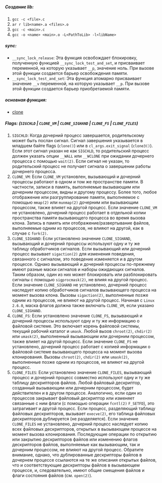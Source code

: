 ##### Создание lib:
  1) `gcc -c <file>.c`  
  2) `ar r lib<name>.a <files>.o`
  3) `gcc -c <main>.c`
  4) `gcc -o <name> <main>.o -L<PathToLib> -l<libName>`

##### sync:
- `__sync_lock_release`: Эта функция освобождает блокировку, полученную функцией `__sync_lock_test_and_set`, и присваивает переменной, на которую указывает `__p`, значение ноль. При вызове этой функции создается барьер освобождения памяти.
- `__sync_lock_test_and_set`: Эта функция атомарно присваивает значение `__v` переменной, на которую указывает `__p`. При вызове этой функции создается барьер приобретаемой памяти.

##### основная функция:
- [clone](https://linux.die.net/man/2/clone)

##### Flags: (`SIGCHLD` | `CLONE_VM` | `CLONE_SIGHAND` | `CLONE_FS` | `CLONE_FILES`)
  1. `SIGCHLD`: Когда дочерний процесс завершается, родительскому может быть послан сигнал. Сигнал завершения указывается в младшем байте flags (`clone()`) или в `cl_args.exit_signal` (`clone3()`). Если этот сигнал указан не как `SIGCHLD`, то родительский процесс должен указать опции `__WALL` или `__WCLONE` при ожидании дочернего процесса с помощью `wait(2)`. Если сигнал не указан, то родительский процесс не получает сигнала о завершении работы дочернего процесса.
  2. `CLONE_VM`: Если `CLONE_VM` установлен, вызывающий и дочерний процессы работают в одном и том же пространстве памяти. В частности, записи в память, выполняемые вызывающим или дочерним процессом, видны и другому процессу. Более того, любое отображение или разгруппирование памяти, выполняемое с помощью `mmap(2)` или `munmap(2)` дочерним или вызывающим процессом, также влияет на другой процесс. Если значение `CLONE_VM` не установлено, дочерний процесс работает в отдельной копии пространства памяти вызывающего процесса во время вызова клона. Запись в память или отображение/развертывание файлов, выполняемые одним из процессов, не влияют на другой, как в случае с `fork(2)`.
  3. `CLONE_SIGHAND`: Если установлено значение `CLONE_SIGHAND`, вызывающий и дочерний процессы используют одну и ту же таблицу обработчиков сигналов. Если вызывающий или дочерний процесс вызывает `sigaction(2)` для изменения поведения, связанного с сигналом, это поведение изменяется и в другом процессе. Однако вызывающий и дочерний процессы по-прежнему имеют разные маски сигналов и наборы ожидающих сигналов. Таким образом, один из них может блокировать или разблокировать сигналы с помощью `sigprocmask(2)`, не влияя на другой процесс. Если значение `CLONE_SIGHAND` не установлено, дочерний процесс наследует копию обработчиков сигналов вызывающего процесса на момент вызова клона. Вызовы `sigaction(2)`, выполненные позже одним из процессов, не влияют на другой процесс. Начиная с `Linux 2.6.0`, маска флагов должна также включать `CLONE_VM`, если указано `CLONE_SIGHAND`.
  4. `CLONE_FS`: Если установлено значение `CLONE_FS`, вызывающий и дочерний процессы используют одну и ту же информацию о файловой системе. Это включает корень файловой системы, текущий рабочий каталог и `umask`. Любой вызов `chroot(2)`, `chdir(2)` или `umask(2)`, выполненный вызывающим или дочерним процессом, также влияет на другой процесс. Если значение `CLONE_FS` не установлено, дочерний процесс работает с копией информации о файловой системе вызывающего процесса на момент вызова клонирования. Вызовы `chroot(2)`, `chdir(2)` или `umask(2)`, выполненные позже одним из процессов, не влияют на другой процесс.
  5. `CLONE_FILES`: Если установлено значение `CLONE_FILES`, вызывающий процесс и дочерний процесс совместно используют одну и ту же таблицу дескрипторов файлов. Любой файловый дескриптор, созданный вызывающим или дочерним процессом, будет действителен и в другом процессе. Аналогично, если один из процессов закрывает файловый дескриптор или изменяет связанные с ним флаги (с помощью операции `fcntl(2)` `F_SETFD`), это затрагивает и другой процесс. Если процесс, разделяющий таблицу файловых дескрипторов, вызывает `execve(2)`, его таблица файловых дескрипторов дублируется (не разделяется). Если значение `CLONE_FILES` не установлено, дочерний процесс наследует копию всех файловых дескрипторов, открытых в вызывающем процессе на момент вызова клонирования. Последующие операции по открытию или закрытию дескрипторов файлов или изменению флагов дескрипторов файлов, выполняемые как вызывающим, так и дочерним процессом, не влияют на другой процесс. Обратите внимание, однако, что дублированные дескрипторы файлов в дочернем процессе ссылаются на те же описания открытых файлов, что и соответствующие дескрипторы файлов в вызывающем процессе, и, следовательно, имеют общие смещения файлов и флаги состояния файлов (см. `open(2)`).
